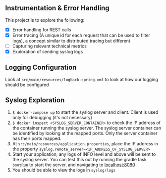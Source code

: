 ## Instrumentation & Error Handling 
This project is to explore the following:
- [x] Error handling for REST calls
- [x] Error tracing (A unique id for each request that can be used to filter logs), a concept similar to distributed tracing but different 
- [ ] Capturing relevant technical metrics
- [x] Exploration of sending syslog logs 

## Logging Configuration
Look at `src/main/resources/logback-spring.xml` to look at how our logging should be configured

## Syslog Exploration
1. `$ docker-compose up` to start the syslog server and client. Client is used only for debugging (it's not necessary)
1. `$ docker inspect <SYSLOG_SERVER_CONTAINER>` to check the IP address of the container running the syslog server. 
The syslog server container can be identified by looking at the mapped ports. Only the server container has their ports mapped.
1. At `src/main/resources/application.properties`, place the IP address in the property `syslog.remote_server=<IP_ADDRESS_OF_SYSLOG_SERVER>`
1. Start your application, any logs of INFO level and above will be sent to the syslog server. You can test this out by running the gradle task `bootRun` to start the server, and navigating to [localhost:8080]()
1. You should be able to view the logs in `syslog/logs`
